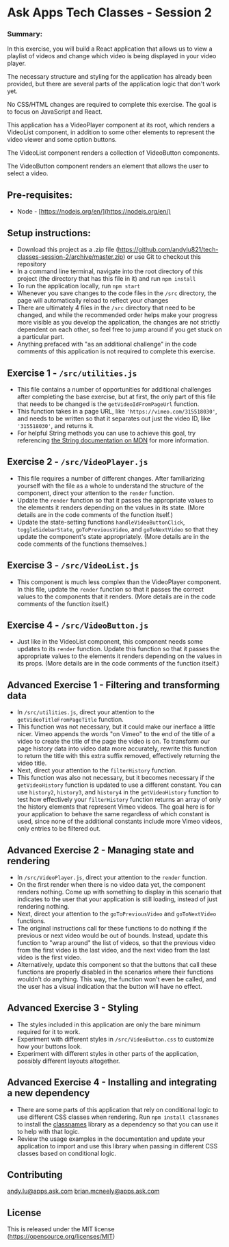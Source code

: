 # Ask Apps Tech Classes - Session 2

### Summary:
In this exercise, you will build a React application that allows us to view a playlist of videos and change which video is being displayed in your video player.

The necessary structure and styling for the application has already been provided, but there are several parts of the application logic that don't work yet.

No CSS/HTML changes are required to complete this exercise. The goal is to focus on JavaScript and React.

This application has a VideoPlayer component at its root, which renders a VideoList component, in addition to some other elements to represent the video viewer and some option buttons.

The VideoList component renders a collection of VideoButton components.

The VideoButton component renders an element that allows the user to select a video.

## Pre-requisites:
* Node - [https://nodejs.org/en/](https://nodejs.org/en/)

## Setup instructions:
* Download this project as a .zip file (https://github.com/andylu821/tech-classes-session-2/archive/master.zip) or use Git to checkout this repository
* In a command line terminal, navigate into the root directory of this project (the directory that has this file in it) and run `npm install`
* To run the application locally, run `npm start`
* Whenever you save changes to the code files in the `/src` directory, the page will automatically reload to reflect your changes
* There are ultimately 4 files in the `/src` directory that need to be changed, and while the recommended order helps make your progress more visible as you develop the application, the changes are not strictly dependent on each other, so feel free to jump around if you get stuck on a particular part.
* Anything prefaced with "as an additional challenge" in the code comments of this application is not required to complete this exercise.

## Exercise 1 - `/src/utilities.js`
* This file contains a number of opportunities for additional challenges after completing the base exercise, but at first, the only part of this file that needs to be changed is the `getVideoIdFromPageUrl` function.
* This function takes in a page URL, like `'https://vimeo.com/315518030'`, and needs to be written so that it separates out just the video ID, like `'315518030'`, and returns it.
* For helpful String methods you can use to achieve this goal, try referencing [the String documentation on MDN](https://developer.mozilla.org/en-US/docs/Web/JavaScript/Reference/Global_Objects/String#Methods_2) for more information.

## Exercise 2 - `/src/VideoPlayer.js`
* This file requires a number of different changes. After familiarizing yourself with the file as a whole to understand the structure of the component, direct your attention to the `render` function.
* Update the `render` function so that it passes the appropriate values to the elements it renders depending on the values in its state. (More details are in the code comments of the function itself.)
* Update the state-setting functions `handleVideoButtonClick`, `toggleSidebarState`, `goToPreviousVideo`, and `goToNextVideo` so that they update the component's state appropriately. (More details are in the code comments of the functions themselves.)

## Exercise 3 - `/src/VideoList.js`
* This component is much less complex than the VideoPlayer component. In this file, update the `render` function so that it passes the correct values to the components that it renders. (More details are in the code comments of the function itself.)

## Exercise 4 - `/src/VideoButton.js`
* Just like in the VideoList component, this component needs some updates to its `render` function. Update this function so that it passes the appropriate values to the elements it renders depending on the values in its props. (More details are in the code comments of the function itself.)

## Advanced Exercise 1 - Filtering and transforming data
* In `/src/utilities.js`, direct your attention to the `getVideoTitleFromPageTitle` function.
* This function was not necessary, but it could make our inerface a little nicer. Vimeo appends the words "on Vimeo" to the end of the title of a video to create the title of the page the video is on. To transform our page history data into video data more accurately, rewrite this function to return the title with this extra suffix removed, effectively returning the video title.
* Next, direct your attention to the `filterHistory` function.
* This function was also not necessary, but it becomes necessary if the `getVideoHistory` function is updated to use a different constant. You can use `history2`, `history3`, and `history4` in the `getVideoHistory` function to test how effectively your `filterHistory` function returns an array of only the history elements that represent Vimeo videos. The goal here is for your application to behave the same regardless of which constant is used, since none of the additional constants include more Vimeo videos, only entries to be filtered out.

## Advanced Exercise 2 - Managing state and rendering
* In `/src/VideoPlayer.js`, direct your attention to the `render` function.
* On the first render when there is no video data yet, the component renders nothing. Come up with something to display in this scenario that indicates to the user that your application is still loading, instead of just rendering nothing.
* Next, direct your attention to the `goToPreviousVideo` and `goToNextVideo` functions.
* The original instructions call for these functions to do nothing if the previous or next video would be out of bounds. Instead, update this function to "wrap around" the list of videos, so that the previous video from the first video is the last video, and the next video from the last video is the first video.
* Alternatively, update this component so that the buttons that call these functions are properly disabled in the scenarios where their functions wouldn't do anything. This way, the function won't even be called, and the user has a visual indication that the button will have no effect.

## Advanced Exercise 3 - Styling
* The styles included in this application are only the bare minimum required for it to work.
* Experiment with different styles in `/src/VideoButton.css` to customize how your buttons look.
* Experiment with different styles in other parts of the application, possibly different layouts altogether.

## Advanced Exercise 4 - Installing and integrating a new dependency
* There are some parts of this application that rely on conditional logic to use different CSS classes when rendering. Run `npm install classnames` to install the [classnames](https://www.npmjs.com/package/classnames) library as a dependency so that you can use it to help with that logic.
* Review the usage examples in the documentation and update your application to import and use this library when passing in different CSS classes based on conditional logic.

## Contributing
andy.lu@apps.ask.com
brian.mcneely@apps.ask.com

## License
This is released under the MIT license (https://opensource.org/licenses/MIT)